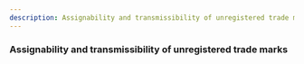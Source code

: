 ```yaml
---
description: Assignability and transmissibility of unregistered trade marks
---
```


### Assignability and transmissibility of unregistered trade marks

